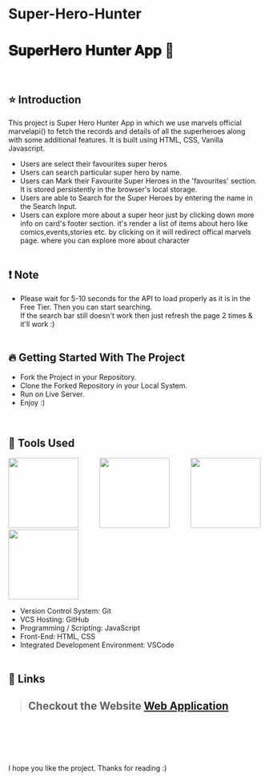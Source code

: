 # Super-Hero-Hunter
# 𝐒𝐮𝐩𝐞𝐫𝐇𝐞𝐫𝐨 𝐇𝐮𝐧𝐭𝐞𝐫 𝐀𝐩𝐩 🚀

<br/>
<p align="center">
</p>

## ⭐ Introduction

This project is Super Hero Hunter App in which we use marvels official marvelapi() to fetch the records and details of all the superheroes along with some additional features. It is built using HTML, CSS, Vanilla Javascript.

- Users are select their favourites super heros
- Users can search particular super hero by name.
- Users can Mark their Favourite Super Heroes in the 'favourites' section. It is stored persistently in the browser's local storage.
- Users are able to Search for the Super Heroes by entering the name in the Search Input.
- Users can explore more about a super heor just by clicking down more info on card's footer section. it's render a list of items about hero like comics,events,stories etc. by clicking on it will redirect offical marvels page. where you can explore more about character
  <br/>
  <br/>

## ❗ Note

- Please wait for 5-10 seconds for the API to load properly as it is in the Free Tier. Then you can start searching. <br/>
  If the search bar still doesn't work then just refresh the page 2 times & it'll work :)
  <br/>
  <br/>

## 🔥 Getting Started With The Project

- Fork the Project in your Repository.
- Clone the Forked Repository in your Local System.
- Run on Live Server.
- Enjoy :)

<br/>

## 🔨 Tools Used

<p align="justify">
<img height="140" width="140" src="https://www.w3.org/html/logo/downloads/HTML5_Logo_256.png">
<img height="140" width="140" src="https://logodix.com/logo/470309.png">
<img height="140" width="140" src="https://upload.wikimedia.org/wikipedia/commons/6/6a/JavaScript-logo.png">
<img height="140" width="140" src="https://code.visualstudio.com/assets/apple-touch-icon.png">
</p>

- Version Control System: Git
- VCS Hosting: GitHub
- Programming / Scripting: JavaScript
- Front-End: HTML, CSS
- Integrated Development Environment: VSCode
  <br/>
  <br/>

## 🔗 Links

> ## Checkout the Website [Web Application](https://gilded-pavlova-c2bfee.netlify.app)

## <br/>

<br/>

I hope you like the project. Thanks for reading :)
